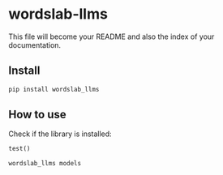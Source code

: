 # wordslab-llms


<!-- WARNING: THIS FILE WAS AUTOGENERATED! DO NOT EDIT! -->

This file will become your README and also the index of your
documentation.

## Install

``` sh
pip install wordslab_llms
```

## How to use

Check if the library is installed:

``` python
test()
```

    wordslab_llms models
